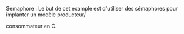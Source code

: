 Semaphore :
Le but de cet example est d'utiliser des sémaphores pour implanter un modèle producteur/

consommateur en C.

